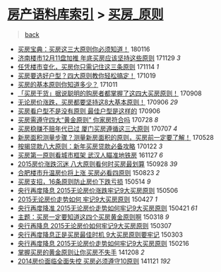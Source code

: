 [房产语料库索引](../../README.md)  > [买房_原则](买房_原则.md)
====
> [back](../README.md)

- [买房宝典：买房这三大原则你必须知道！](http://jkwz.applinzi.com/ittc/7059262669133972490.html#%E4%B9%B0%E6%88%BF%E5%AE%9D%E5%85%B8%EF%BC%9A%E4%B9%B0%E6%88%BF%E8%BF%99%E4%B8%89%E5%A4%A7%E5%8E%9F%E5%88%99%E4%BD%A0%E5%BF%85%E9%A1%BB%E7%9F%A5%E9%81%93%EF%BC%81) 180116  
- [济南楼市12月11盘加推 年底买房应该坚持这些原则](http://jkwz.applinzi.com/ittc/7041300895109743633.html#%E6%B5%8E%E5%8D%97%E6%A5%BC%E5%B8%8212%E6%9C%8811%E7%9B%98%E5%8A%A0%E6%8E%A8+%E5%B9%B4%E5%BA%95%E4%B9%B0%E6%88%BF%E5%BA%94%E8%AF%A5%E5%9D%9A%E6%8C%81%E8%BF%99%E4%BA%9B%E5%8E%9F%E5%88%99) 171129 *3* 
- [任凭楼市变化，买房你只需记住这三条原则](http://jkwz.applinzi.com/ittc/7035926341457822737.html#%E4%BB%BB%E5%87%AD%E6%A5%BC%E5%B8%82%E5%8F%98%E5%8C%96%EF%BC%8C%E4%B9%B0%E6%88%BF%E4%BD%A0%E5%8F%AA%E9%9C%80%E8%AE%B0%E4%BD%8F%E8%BF%99%E4%B8%89%E6%9D%A1%E5%8E%9F%E5%88%99) 171114 *1* 
- [买房要选好户型？四大原则教你轻松搞定！](http://jkwz.applinzi.com/ittc/7026237625718014993.html#%E4%B9%B0%E6%88%BF%E8%A6%81%E9%80%89%E5%A5%BD%E6%88%B7%E5%9E%8B%EF%BC%9F%E5%9B%9B%E5%A4%A7%E5%8E%9F%E5%88%99%E6%95%99%E4%BD%A0%E8%BD%BB%E6%9D%BE%E6%90%9E%E5%AE%9A%EF%BC%81) 171019  
- [买房的基本原则你知道多少？](http://jkwz.applinzi.com/ittc/7023218249708340240.html#%E4%B9%B0%E6%88%BF%E7%9A%84%E5%9F%BA%E6%9C%AC%E5%8E%9F%E5%88%99%E4%BD%A0%E7%9F%A5%E9%81%93%E5%A4%9A%E5%B0%91%EF%BC%9F) 171011  
- [「买房干货」据说聪明的购房者都掌握了这四大买房原则！](http://jkwz.applinzi.com/ittc/7010965703316996881.html#%E3%80%8C%E4%B9%B0%E6%88%BF%E5%B9%B2%E8%B4%A7%E3%80%8D%E6%8D%AE%E8%AF%B4%E8%81%AA%E6%98%8E%E7%9A%84%E8%B4%AD%E6%88%BF%E8%80%85%E9%83%BD%E6%8E%8C%E6%8F%A1%E4%BA%86%E8%BF%99%E5%9B%9B%E5%A4%A7%E4%B9%B0%E6%88%BF%E5%8E%9F%E5%88%99%EF%BC%81) 170908  
- [无论房价涨跌，买房都要坚持这8大基本原则！](http://jkwz.applinzi.com/ittc/7010204131653059600.html#%E6%97%A0%E8%AE%BA%E6%88%BF%E4%BB%B7%E6%B6%A8%E8%B7%8C%EF%BC%8C%E4%B9%B0%E6%88%BF%E9%83%BD%E8%A6%81%E5%9D%9A%E6%8C%81%E8%BF%998%E5%A4%A7%E5%9F%BA%E6%9C%AC%E5%8E%9F%E5%88%99%EF%BC%81) 170906 *29* 
- [买房看户型不是没有原则 最佳户型是这样的](http://jkwz.applinzi.com/ittc/7010157868790318097.html#%E4%B9%B0%E6%88%BF%E7%9C%8B%E6%88%B7%E5%9E%8B%E4%B8%8D%E6%98%AF%E6%B2%A1%E6%9C%89%E5%8E%9F%E5%88%99+%E6%9C%80%E4%BD%B3%E6%88%B7%E5%9E%8B%E6%98%AF%E8%BF%99%E6%A0%B7%E7%9A%84) 170906  
- [买房需遵守四大“黄金原则” 你家房符合吗](http://jkwz.applinzi.com/ittc/6995411290133365776.html#%E4%B9%B0%E6%88%BF%E9%9C%80%E9%81%B5%E5%AE%88%E5%9B%9B%E5%A4%A7%E2%80%9C%E9%BB%84%E9%87%91%E5%8E%9F%E5%88%99%E2%80%9D+%E4%BD%A0%E5%AE%B6%E6%88%BF%E7%AC%A6%E5%90%88%E5%90%97) 170728 *8* 
- [买房稳赚不赔年代已过 厦门买房遵循这三大原则](http://jkwz.applinzi.com/ittc/6987339865036162065.html#%E4%B9%B0%E6%88%BF%E7%A8%B3%E8%B5%9A%E4%B8%8D%E8%B5%94%E5%B9%B4%E4%BB%A3%E5%B7%B2%E8%BF%87+%E5%8E%A6%E9%97%A8%E4%B9%B0%E6%88%BF%E9%81%B5%E5%BE%AA%E8%BF%99%E4%B8%89%E5%A4%A7%E5%8E%9F%E5%88%99) 170707 *4* 
- [新房面积测量步骤？测量新房面积的原则，买房前一定要了解！](http://jkwz.applinzi.com/ittc/6972818925992543237.html#%E6%96%B0%E6%88%BF%E9%9D%A2%E7%A7%AF%E6%B5%8B%E9%87%8F%E6%AD%A5%E9%AA%A4%EF%BC%9F%E6%B5%8B%E9%87%8F%E6%96%B0%E6%88%BF%E9%9D%A2%E7%A7%AF%E7%9A%84%E5%8E%9F%E5%88%99%EF%BC%8C%E4%B9%B0%E6%88%BF%E5%89%8D%E4%B8%80%E5%AE%9A%E8%A6%81%E4%BA%86%E8%A7%A3%EF%BC%81) 170528  
- [按揭贷款八大原则：新年买房贷款必备攻略](http://jkwz.applinzi.com/ittc/6925994201828557828.html#%E6%8C%89%E6%8F%AD%E8%B4%B7%E6%AC%BE%E5%85%AB%E5%A4%A7%E5%8E%9F%E5%88%99%EF%BC%9A%E6%96%B0%E5%B9%B4%E4%B9%B0%E6%88%BF%E8%B4%B7%E6%AC%BE%E5%BF%85%E5%A4%87%E6%94%BB%E7%95%A5) 170122 *3* 
- [买房第一原则看城市框架 武汉人瞄准地铁房](http://jkwz.applinzi.com/ittc/6904508211557565444.html#%E4%B9%B0%E6%88%BF%E7%AC%AC%E4%B8%80%E5%8E%9F%E5%88%99%E7%9C%8B%E5%9F%8E%E5%B8%82%E6%A1%86%E6%9E%B6+%E6%AD%A6%E6%B1%89%E4%BA%BA%E7%9E%84%E5%87%86%E5%9C%B0%E9%93%81%E6%88%BF) 161127 *6* 
- [2015房价涨跌沉迷 八大原则看何时买房最划算](http://jkwz.applinzi.com/ittc/6747050093804684293.html#2015%E6%88%BF%E4%BB%B7%E6%B6%A8%E8%B7%8C%E6%B2%89%E8%BF%B7+%E5%85%AB%E5%A4%A7%E5%8E%9F%E5%88%99%E7%9C%8B%E4%BD%95%E6%97%B6%E4%B9%B0%E6%88%BF%E6%9C%80%E5%88%92%E7%AE%97) 150928 *39* 
- [合肥楼市升温房价将上涨 买房必看四原则](http://jkwz.applinzi.com/ittc/6733861065282388997.html#%E5%90%88%E8%82%A5%E6%A5%BC%E5%B8%82%E5%8D%87%E6%B8%A9%E6%88%BF%E4%BB%B7%E5%B0%86%E4%B8%8A%E6%B6%A8+%E4%B9%B0%E6%88%BF%E5%BF%85%E7%9C%8B%E5%9B%9B%E5%8E%9F%E5%88%99) 150823 *2* 
- [买房支招，16条原则防止房价下跌亏损](http://jkwz.applinzi.com/ittc/547650611411611644.html#%E4%B9%B0%E6%88%BF%E6%94%AF%E6%8B%9B%EF%BC%8C16%E6%9D%A1%E5%8E%9F%E5%88%99%E9%98%B2%E6%AD%A2%E6%88%BF%E4%BB%B7%E4%B8%8B%E8%B7%8C%E4%BA%8F%E6%8D%9F) 150514 *9* 
- [央行再度降息 2015无论房价涨跌牢记9大买房原则](http://jkwz.applinzi.com/ittc/547650611410144500.html#%E5%A4%AE%E8%A1%8C%E5%86%8D%E5%BA%A6%E9%99%8D%E6%81%AF+2015%E6%97%A0%E8%AE%BA%E6%88%BF%E4%BB%B7%E6%B6%A8%E8%B7%8C%E7%89%A2%E8%AE%B09%E5%A4%A7%E4%B9%B0%E6%88%BF%E5%8E%9F%E5%88%99) 150506  
- [2015无论房价走势如何 牢记9大买房原则](http://jkwz.applinzi.com/ittc/547650611407279287.html#2015%E6%97%A0%E8%AE%BA%E6%88%BF%E4%BB%B7%E8%B5%B0%E5%8A%BF%E5%A6%82%E4%BD%95+%E7%89%A2%E8%AE%B09%E5%A4%A7%E4%B9%B0%E6%88%BF%E5%8E%9F%E5%88%99) 150427 *1* 
- [央行再度降准 2015无论房价走势如何牢记9大买房原则](http://jkwz.applinzi.com/ittc/547650611407513730.html#%E5%A4%AE%E8%A1%8C%E5%86%8D%E5%BA%A6%E9%99%8D%E5%87%86+2015%E6%97%A0%E8%AE%BA%E6%88%BF%E4%BB%B7%E8%B5%B0%E5%8A%BF%E5%A6%82%E4%BD%95%E7%89%A2%E8%AE%B09%E5%A4%A7%E4%B9%B0%E6%88%BF%E5%8E%9F%E5%88%99) 150421 *61* 
- [主题：买房一定要知道这四个买房黄金原则啊](http://jkwz.applinzi.com/ittc/547650611400263303.html#%E4%B8%BB%E9%A2%98%EF%BC%9A%E4%B9%B0%E6%88%BF%E4%B8%80%E5%AE%9A%E8%A6%81%E7%9F%A5%E9%81%93%E8%BF%99%E5%9B%9B%E4%B8%AA%E4%B9%B0%E6%88%BF%E9%BB%84%E9%87%91%E5%8E%9F%E5%88%99%E5%95%8A) 150318 *9* 
- [央行再降息 2015无论房价如何牢记9大买房原则](http://jkwz.applinzi.com/ittc/547650611394580822.html#%E5%A4%AE%E8%A1%8C%E5%86%8D%E9%99%8D%E6%81%AF+2015%E6%97%A0%E8%AE%BA%E6%88%BF%E4%BB%B7%E5%A6%82%E4%BD%95%E7%89%A2%E8%AE%B09%E5%A4%A7%E4%B9%B0%E6%88%BF%E5%8E%9F%E5%88%99) 150307  
- [央行再度降息正是买房最佳时机 9大买房原则要牢记](http://jkwz.applinzi.com/ittc/547650611391512076.html#%E5%A4%AE%E8%A1%8C%E5%86%8D%E5%BA%A6%E9%99%8D%E6%81%AF%E6%AD%A3%E6%98%AF%E4%B9%B0%E6%88%BF%E6%9C%80%E4%BD%B3%E6%97%B6%E6%9C%BA+9%E5%A4%A7%E4%B9%B0%E6%88%BF%E5%8E%9F%E5%88%99%E8%A6%81%E7%89%A2%E8%AE%B0) 150303  
- [央行再度降息 2015无论房价走势如何牢记9大买房原则](http://jkwz.applinzi.com/ittc/547650611390397509.html#%E5%A4%AE%E8%A1%8C%E5%86%8D%E5%BA%A6%E9%99%8D%E6%81%AF+2015%E6%97%A0%E8%AE%BA%E6%88%BF%E4%BB%B7%E8%B5%B0%E5%8A%BF%E5%A6%82%E4%BD%95%E7%89%A2%E8%AE%B09%E5%A4%A7%E4%B9%B0%E6%88%BF%E5%8E%9F%E5%88%99) 150216  
- [掌握买房的黄金原则让你买房不失手](http://jkwz.applinzi.com/ittc/547650611380771485.html#%E6%8E%8C%E6%8F%A1%E4%B9%B0%E6%88%BF%E7%9A%84%E9%BB%84%E9%87%91%E5%8E%9F%E5%88%99%E8%AE%A9%E4%BD%A0%E4%B9%B0%E6%88%BF%E4%B8%8D%E5%A4%B1%E6%89%8B) 141208 *2* 
- [2014房价面临全面失控 买房必须遵守10原则](http://jkwz.applinzi.com/ittc/547650611381653158.html#2014%E6%88%BF%E4%BB%B7%E9%9D%A2%E4%B8%B4%E5%85%A8%E9%9D%A2%E5%A4%B1%E6%8E%A7+%E4%B9%B0%E6%88%BF%E5%BF%85%E9%A1%BB%E9%81%B5%E5%AE%8810%E5%8E%9F%E5%88%99) 141121 *192* 
